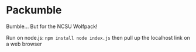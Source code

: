 # Packumble
Bumble... But for the NCSU Wolfpack!

Run on node.js:
`npm install
node index.js`
then pull up the localhost link on a web browser
